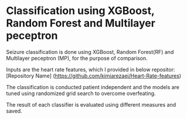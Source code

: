# Classification using XGBoost, Random Forest and Multilayer peceptron
Seizure classification is done using XGBoost, Random Forest(RF) and Multilayer peceptron (MP), for the purpose of comparison.

Inputs are the heart rate features, which I provided in below repositor:
[Repository Name] (https://github.com/kimiarezaei/Heart-Rate-features)

The classification is conducted patient independent and the models are tuned using randomized grid search to overcome overfeating.

The result of each classifier is evaluated using different measures and saved.
